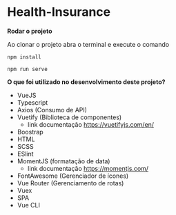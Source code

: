 
# Health-Insurance

**Rodar o projeto**

Ao clonar o projeto abra o terminal e execute o comando

`npm install`

`npm run serve`

**O que foi utilizado no desenvolvimento deste projeto?**

- VueJS
- Typescript
- Axios (Consumo de API)
- Vuetify (Biblioteca de componentes) 
   - link documentação  https://vuetifyjs.com/en/
- Boostrap
- HTML
- SCSS
- ESlint
- MomentJS (formatação de data)
  - link documentação https://momentjs.com/
- FontAwesome (Gerenciador de ícones)
- Vue Router (Gerenciamento de rotas)
- Vuex
- SPA
- Vue CLI


